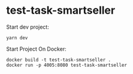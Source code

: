 # test-task-smartseller
Start dev project:
```
yarn dev
```
Start Project On Docker:
```
docker build -t test-task-smartseller .
docker run -p 4005:8080 test-task-smartseller
```
